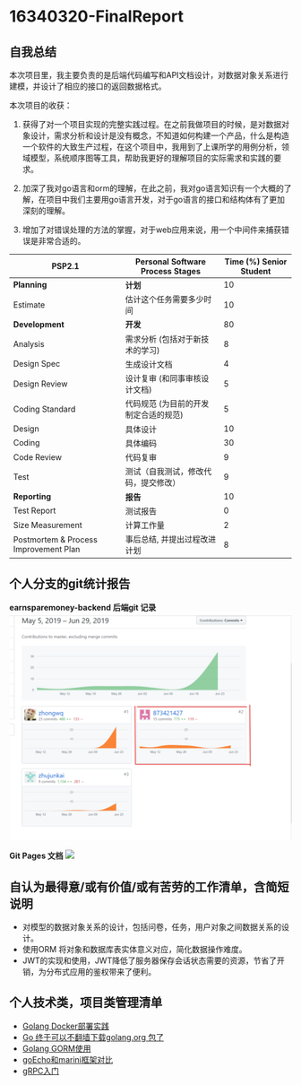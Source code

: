 # 16340320-FinalReport

## 自我总结
本次项目里，我主要负责的是后端代码编写和API文档设计，对数据对象关系进行建模，并设计了相应的接口的返回数据格式。

本次项目的收获：
1. 获得了对一个项目实现的完整实践过程。在之前我做项目的时候，是对数据对象设计，需求分析和设计是没有概念，不知道如何构建一个产品，什么是构造一个软件的大致生产过程，在这个项目中，我用到了上课所学的用例分析，领域模型，系统顺序图等工具，帮助我更好的理解项目的实际需求和实践的要求。

2. 加深了我对go语言和orm的理解，在此之前，我对go语言知识有一个大概的了解，在项目中我们主要用go语言开发，对于go语言的接口和结构体有了更加深刻的理解。

3. 增加了对错误处理的方法的掌握，对于web应用来说，用一个中间件来捕获错误是非常合适的。

PSP2.1       | Personal Software Process Stages| Time (%) Senior Student |
------------ | ------------------------------- | ----------------------- |
**Planning** | **计划** | 10 |
Estimate  | 估计这个任务需要多少时间 | 10 |
**Development**  | **开发** |  80 |
Analysis   | 需求分析 (包括对于新技术的学习) | 8 |
Design Spec| 生成设计文档 | 4 |
Design Review| 设计复审 (和同事审核设计文档)| 5 |
Coding Standard| 代码规范 (为目前的开发制定合适的规范)| 5 |
Design|具体设计| 10 |
Coding|具体编码| 30 |
Code Review| 代码复审| 9 |
Test|测试（自我测试，修改代码，提交修改）| 9 |
**Reporting** | **报告** | 10 |
Test Report | 测试报告 | 0 |
Size Measurement | 计算工作量 | 2 |
Postmortem & Process Improvement Plan| 事后总结, 并提出过程改进计划 | 8 |


## 个人分支的git统计报告
**earnsparemoney-backend 后端git 记录**
![](../media/img/16340320_backendContribution.png)

**Git Pages 文档**
![](../media/img/16340329_gitpage.png)

## 自认为最得意/或有价值/或有苦劳的工作清单，含简短说明
- 对模型的数据对象关系的设计，包括问卷，任务，用户对象之间数据关系的设计。
- 使用ORM 将对象和数据库表实体意义对应，简化数据操作难度。
- JWT的实现和使用，JWT降低了服务器保存会话状态需要的资源，节省了开销，为分布式应用的鉴权带来了便利。



## 个人技术类，项目类管理清单
- [Golang Docker部署实践](https://873421427.github.io/Golang%20Docker%E9%83%A8%E7%BD%B2%E5%AE%9E%E8%B7%B5.html#%E6%AD%A4%E6%95%99%E7%A8%8B%E9%9D%A2%E5%90%91docker%E6%96%B0%E6%89%8B)
- [Go 终于可以不翻墙下载golang.org 包了](https://873421427.github.io/Go%20%E7%BB%88%E4%BA%8E%E5%8F%AF%E4%BB%A5%E4%B8%8D%E7%BF%BB%E5%A2%99%E4%B8%8B%E8%BD%BDgolang.org%20%E5%8C%85%E4%BA%86.html)
- [Golang GORM使用](https://873421427.github.io/gorm%E5%85%A5%E9%97%A8%E5%92%8C%E5%AE%9E%E8%B7%B5.html)
- [goEcho和marini框架对比](https://873421427.github.io/goEcho%E5%92%8Cmarini%E6%A1%86%E6%9E%B6%E5%AF%B9%E6%AF%94.html)
- [gRPC入门](https://873421427.github.io/grpc%E5%85%A5%E9%97%A8.html)
